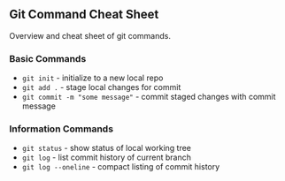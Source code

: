 ## Git Command Cheat Sheet

Overview and cheat sheet of git commands.

### Basic Commands

* `git init` - initialize to a new local repo
* `git add .` - stage local changes for commit
* `git commit -m "some message"` - commit staged changes with commit message



### Information Commands

* `git status` - show status of local working tree
* `git log` - list commit history of current branch
* `git log --oneline` - compact listing of commit history
